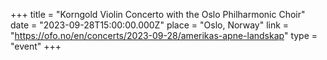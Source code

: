 +++
title = "Korngold Violin Concerto with the Oslo Philharmonic Choir"
date = "2023-09-28T15:00:00.000Z"
place = "Oslo, Norway"
link = "https://ofo.no/en/concerts/2023-09-28/amerikas-apne-landskap"
type = "event"
+++

